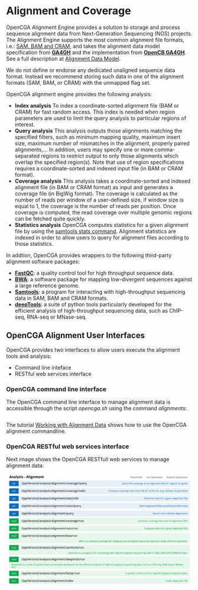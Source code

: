 # Alignment and Coverage

OpenCGA Alignment Engine provides a solution to storage and process sequence alignment data from Next-Generation Sequencing \(NGS\) projects. The Alignment Engine supports the most common alignment file formats, i.e.: [SAM, BAM and CRAM](https://github.com/samtools/hts-specs), and takes the alignment data model specification from [**GA4GH**](http://ga4gh.org/#/) and the implementation from [**OpenCB GA4GH**](https://github.com/opencb/ga4gh). See a full description at [Alignment Data Model](http://docs.opencb.org/display/opencga/Alignment+Data+Model).

We do not define or endorse any dedicated unaligned sequence data format. Instead we recommend storing such data in one of the alignment formats \(SAM, BAM, or CRAM\) with the unmapped flag set.

OpenCGA alignment engine provides the following analysis:

* **Index analysis** To index a coordinate-sorted alignment file \(BAM or CRAM\) for fast random access. This index is needed when region parameters are used to limit the query analysis to particular regions of interest.
* **Query analysis** This analysis outputs those alignments matching the specified filters, such as minimum mapping quality, maximum insert size, maximum number of mismatches in the alignment, properly paired alignments,... In addition, users may specify one or more comma-separated regions to restrict output to only those alignments which overlap the specified region\(s\). Note that use of region specifications requires a coordinate-sorted and indexed input file \(in BAM or CRAM format\).
* **Coverage analysis** This analysis takes a coordinate-sorted and indexed alignment file \(in BAM or CRAM format\) as input and generates a coverage file \(in BigWig format\). The coverage is calculated as the number of reads per window of a user-defined size, if window size is equal to 1, the coverage is the number of reads per position. Once coverage is computed, the read coverage over multiple genomic regions can be fetched quite quickly.
* **Statistics analysis** OpenCGA computes statistics for a given alignment file by using the [samtools stats command](http://www.htslib.org/doc/samtools-stats.1.html). Alignment statistics are indexed in order to allow users to query for alignment files according to those statistics.

In addtion, OpenCGA provides wrappers to the following third-party alignment software packages:

* [**FastQC**](https://www.bioinformatics.babraham.ac.uk/projects/fastqc/): a quality control tool for high throughput sequence data.
* [**BWA**](http://bio-bwa.sourceforge.net/): a software package for mapping low-divergent sequences against a large reference genome.
* [**Samtools**](http://www.htslib.org/): a program for interacting with high-throughput sequencing data in SAM, BAM and CRAM formats.
* [**deepTools**](https://deeptools.readthedocs.io/en/develop/): a suite of python tools particularly developed for the efficient analysis of high-throughput sequencing data, such as ChIP-seq, RNA-seq or MNase-seq.

## OpenCGA Alignment User Interfaces

OpenCGA provides two interfaces to allow users execute the alignment tools and analysis:

* Command line inteface
* RESTful web services interface

### OpenCGA command line interface

The OpenCGA command line interface to manage alignment data is accessible through the script _opencga.sh_ using the command _alignments_:

|  |
| :--- |


The tutorial [Working with Alignment Data](http://docs.opencb.org/display/opencga/Working+with+Alignment+Data) shows how to use the OpenCGA alignment commandline.

### OpenCGA RESTful web services interface

Next image shows the OpenCGA RESTfull web services to manage alignment data:

![](../.gitbook/assets/analysis.alignment.webservices%20%281%29%20%281%29%20%282%29%20%282%29%20%282%29.png)

